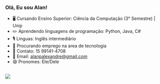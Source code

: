 ### Olá, Eu sou Alan! 

- 🖥️ Cursando Ensino Superior: Ciência da Computação (3° Semestre) | Unip
- ✏️ Aprendendo linguagens de programação: Python, Java, C#
- 🎙️ Linguas: Inglês intermediário 
- 📝 Procurando emprego na area de tecnologia
- 📱 Contato: 15 99141-4708
- 📧 Email: alanpalexandre@gmail.com
- 😄 Pronomes: Ele/Dele

<div style="display": "inline-block"><br>
  <a href = "https://www.linkedin.com/in/alan-pereira-13b524243?lipi=urn%3Ali%3Apage%3Ad_flagship3_profile_view_base_contact_details%3BVLEKom4MQHWdjIGGySMHhA%3D%3D" target = "_blank"><img src = "https://img.shields.io/badge/LinkedIn-0077B5?style=for-the-badge&logo=linkedin&logoColor=white">
</div>
